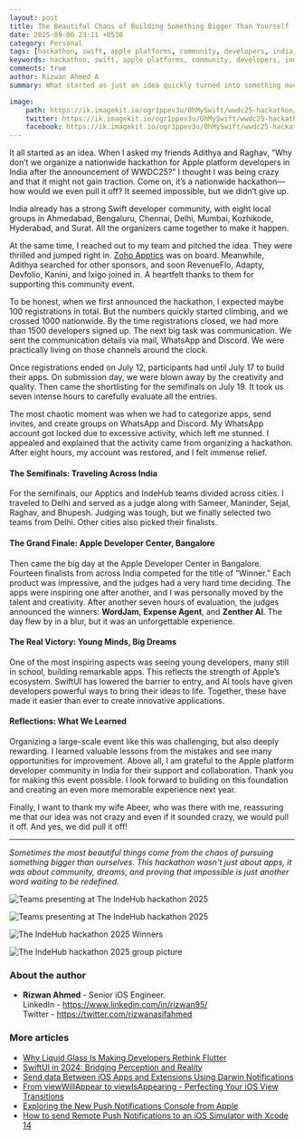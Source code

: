 ```yaml
---
layout: post
title: The Beautiful Chaos of Building Something Bigger Than Yourself
date: 2025-09-06 23:11 +0530
category: Personal
tags: [hackathon, swift, apple platforms, community, developers, india, wwdc25]
keywords: hackathon, swift, apple platforms, community, developers, india, wwdc, apple developer center, bangalore
comments: true
author: Rizwan Ahmed A
summary: What started as just an idea quickly turned into something much bigger. The story of organizing India's nationwide hackathon for Apple platform developers - from crazy suggestion to inspiring reality.

image:
    path: https://ik.imagekit.io/ogr1ppev3u/OhMySwift/wwdc25-hackathon/facebook.png
    twitter: https://ik.imagekit.io/ogr1ppev3u/OhMySwift/wwdc25-hackathon/twitter.png
    facebook: https://ik.imagekit.io/ogr1ppev3u/OhMySwift/wwdc25-hackathon/facebook.png
---
```


It all started as an idea. When I asked my friends Adithya and Raghav, “Why don’t we organize a nationwide hackathon for Apple platform developers in India after the announcement of WWDC25?” I thought I was being crazy and that it might not gain traction. Come on, it’s a nationwide hackathon—how would we even pull it off? It seemed impossible, but we didn’t give up. 

India already has a strong Swift developer community, with eight local groups in Ahmedabad, Bengaluru, Chennai, Delhi, Mumbai, Kozhikode, Hyderabad, and Surat. All the organizers came together to make it happen.

At the same time, I reached out to my team and pitched the idea. They were thrilled and jumped right in. [Zoho Apptics](https://zoho.com/apptics) was on board. Meanwhile, Adithya searched for other sponsors, and soon RevenueFlo, Adapty, Devfolio, Kanini, and Ixigo joined in. A heartfelt thanks to them for supporting this community event.

To be honest, when we first announced the hackathon, I expected maybe 100 registrations in total. But the numbers quickly started climbing, and we crossed 1000 nationwide. By the time registrations closed, we had more than 1500 developers signed up. The next big task was communication. We sent the communication details via mail, WhatsApp and Discord. We were practically living on those channels around the clock.

Once registrations ended on July 12, participants had until July 17 to build their apps. On submission day, we were blown away by the creativity and quality. Then came the shortlisting for the semifinals on July 19. It took us seven intense hours to carefully evaluate all the entries.

The most chaotic moment was when we had to categorize apps, send invites, and create groups on WhatsApp and Discord. My WhatsApp account got locked due to excessive activity, which left me stunned. I appealed and explained that the activity came from organizing a hackathon. After eight hours, my account was restored, and I felt immense relief.

#### The Semifinals: Traveling Across India

For the semifinals, our Apptics and IndeHub teams divided across cities. I traveled to Delhi and served as a judge along with Sameer, Maninder, Sejal, Raghav, and Bhupesh. Judging was tough, but we finally selected two teams from Delhi. Other cities also picked their finalists.

#### The Grand Finale: Apple Developer Center, Bangalore

Then came the big day at the Apple Developer Center in Bangalore. Fourteen finalists from across India competed for the title of “Winner.” Each product was impressive, and the judges had a very hard time deciding. The apps were inspiring one after another, and I was personally moved by the talent and creativity. After another seven hours of evaluation, the judges announced the winners: **WordJam**, **Expense Agent**, and **Zenther AI**. The day flew by in a blur, but it was an unforgettable experience.

#### The Real Victory: Young Minds, Big Dreams

One of the most inspiring aspects was seeing young developers, many still in school, building remarkable apps. This reflects the strength of Apple’s ecosystem. SwiftUI has lowered the barrier to entry, and AI tools have given developers powerful ways to bring their ideas to life. Together, these have made it easier than ever to create innovative applications.

#### Reflections: What We Learned

Organizing a large-scale event like this was challenging, but also deeply rewarding. I learned valuable lessons from the mistakes and see many opportunities for improvement. Above all, I am grateful to the Apple platform developer community in India for their support and collaboration. Thank you for making this event possible. I look forward to building on this foundation and creating an even more memorable experience next year.

Finally, I want to thank my wife Abeer, who was there with me, reassuring me that our idea was not crazy and even if it sounded crazy, we would pull it off. And yes, we did pull it off!

---

*Sometimes the most beautiful things come from the chaos of pursuing something bigger than ourselves. This hackathon wasn't just about apps, it was about community, dreams, and proving that impossible is just another word waiting to be redefined.*

![Teams presenting at The IndeHub hackathon 2025](https://ik.imagekit.io/ogr1ppev3u/IndeHub/IMG_4861_5yQs_Q-JK.jpg?updatedAt=1757234779122&style=centerme)

![Teams presenting at The IndeHub hackathon 2025](https://ik.imagekit.io/ogr1ppev3u/IndeHub/IMG_2209_2cYRRfDQv4.jpg?updatedAt=1757234762226&style=centerme)

![The IndeHub hackathon 2025 Winners](https://ik.imagekit.io/ogr1ppev3u/IndeHub/IMG_2252_Q-fiqjsHY.jpeg?updatedAt=1757234737669&style=centerme)

![The IndeHub hackathon 2025 group picture](https://ik.imagekit.io/ogr1ppev3u/IndeHub/IMG_8372_1ZOz42yAs.jpeg?updatedAt=1757234798144&style=centerme)


### About the author

- **Rizwan Ahmed** - Senior iOS Engineer. 
<br> LinkedIn - <https://www.linkedin.com/in/rizwan95/>
<br> Twitter - <https://twitter.com/rizwanasifahmed>

### More articles

- [Why Liquid Glass Is Making Developers Rethink Flutter](/blog/2025/06/29/why-liquid-glass-is-making-developers-rethink-flutter/)
- [SwiftUI in 2024: Bridging Perception and Reality](/blog/2024/08/16/swiftui-in-2024-bridging-perception-and-reality/)
- [Send data Between iOS Apps and Extensions Using Darwin Notifications](/blog/2024/08/28/send-data-between-ios-apps-and-extensions-using-darwin-notifications/)
- [From viewWillAppear to viewIsAppearing - Perfecting Your iOS View Transitions](/blog/2023/09/17/from-viewwillappear-to-viewisappearing-perfecting-your-ios-view-transitions/)
- [Exploring the New Push Notifications Console from Apple](/blog/2023/06/19/exploring-the-new-push-notifications-console-from-apple/)
- [How to send Remote Push Notifications to an iOS Simulator with Xcode 14](/blog/2023/05/28/testing-remote-push-notifications-in-ios-simulator-with-xcode-14/)
